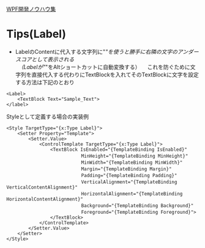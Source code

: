 [WPF開発ノウハウ集](../index.md)
# Tips(Label)

- LabelのContentに代入する文字列に"_"を使うと勝手に右隣の文字のアンダースコアとして表示される<br/>
　（Labelが"_"をAltショートカットに自動変換する）
　これを防ぐために文字列を直接代入する代わりにTextBlockを入れてそのTextBlockに文字を設定する方法は下記のとおり
```
<Label>
    <TextBlock Text="Sample_Text">
</label>
```

Styleとして定義する場合の実装例
```
<Style TargetType="{x:Type Label}">
    <Setter Property="Template">
        <Setter.Value>
            <ControlTemplate TargetType="{x:Type Label}">
                <TextBlock IsEnabled="{TemplateBinding IsEnabled}"
                        　　MinHeight="{TemplateBinding MinHeight}"
                        　　MinWidth="{TemplateBinding MinWidth}"
                        　　Margin="{TemplateBinding Margin}"
                        　　Padding="{TemplateBinding Padding}"
                        　　VerticalAlignment="{TemplateBinding VerticalContentAlignment}"
                        　　HorizontalAlignment="{TemplateBinding HorizontalContentAlignment}"
                        　　Background="{TemplateBinding Background}"
                        　　Foreground="{TemplateBinding Foreground}">
                </TextBlock>
            </ControlTemplate>
        </Setter.Value>
    </Setter>
</Style>
```
